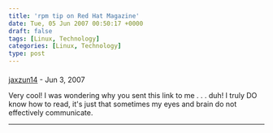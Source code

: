 ```yaml
---
title: 'rpm tip on Red Hat Magazine'
date: Tue, 05 Jun 2007 00:50:17 +0000
draft: false
tags: [Linux, Technology]
categories: [Linux, Technology]
type: post
---
```



#### 
[jaxzun14](http://jaxzun14.wordpress.com/ "jacquie.moreno@gmail.com") - <time datetime="2007-06-06 22:32:15">Jun 3, 2007</time>

Very cool! I was wondering why you sent this link to me . . . duh! I truly DO know how to read, it's just that sometimes my eyes and brain do not effectively communicate.
<hr />

